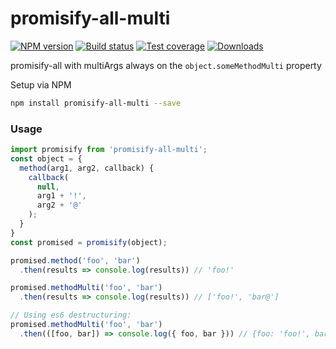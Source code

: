 promisify-all-multi
===

[![NPM version][npm-image]][npm-url]
[![Build status][travis-image]][travis-url]
[![Test coverage][coveralls-image]][coveralls-url]
[![Downloads][downloads-image]][downloads-url]

promisify-all with multiArgs always on the `object.someMethodMulti` property

Setup via NPM
```sh
npm install promisify-all-multi --save
```


### Usage
```js
import promisify from 'promisify-all-multi';
const object = {
  method(arg1, arg2, callback) {
    callback(
      null,
      arg1 + '!',
      arg2 + '@'
    );
  }
}
const promised = promisify(object);

promised.method('foo', 'bar')
  .then(results => console.log(results)) // 'foo!'

promised.methodMulti('foo', 'bar')
  .then(results => console.log(results)) // ['foo!', 'bar@']

// Using es6 destructuring:
promised.methodMulti('foo', 'bar')
  .then(([foo, bar]) => console.log({ foo, bar })) // {foo: 'foo!', bar: 'bar@'}
```

[npm-image]: https://img.shields.io/npm/v/promisify-all-multi.svg?style=flat-square
[npm-url]: https://npmjs.org/package/promisify-all-multi
[travis-image]: https://img.shields.io/travis/kolodny/promisify-all-multi.svg?style=flat-square
[travis-url]: https://travis-ci.org/kolodny/promisify-all-multi
[coveralls-image]: https://img.shields.io/coveralls/kolodny/promisify-all-multi.svg?style=flat-square
[coveralls-url]: https://coveralls.io/r/kolodny/promisify-all-multi
[downloads-image]: http://img.shields.io/npm/dm/promisify-all-multi.svg?style=flat-square
[downloads-url]: https://npmjs.org/package/promisify-all-multi
